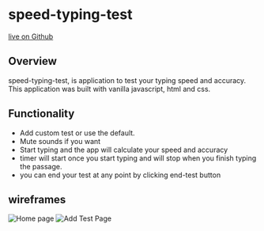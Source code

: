 # speed-typing-test
[live on Github](https://ryangonzalezusa.github.io/speed-typing-test/)

## Overview
speed-typing-test, is application to test your typing speed and accuracy. This application was built with vanilla javascript, html and css.

## Functionality
- Add custom test or use the default.
- Mute sounds if you want
- Start typing and the app will calculate your speed and accuracy
- timer will start once you start typing and will stop when you finish typing the passage.
- you can end your test at any point by clicking end-test button

## wireframes

![Home page]("[/docs/wireframe/1-Homepage.png](https://github.com/RyanGonzalezUSA/speed-typing-test/blob/master/docs/wireframe/1-Homepage.png)")
![Add Test Page]("[/docs/wireframe/2-add-test.png](https://github.com/RyanGonzalezUSA/speed-typing-test/blob/master/docs/wireframe/2-add-test.png)")

